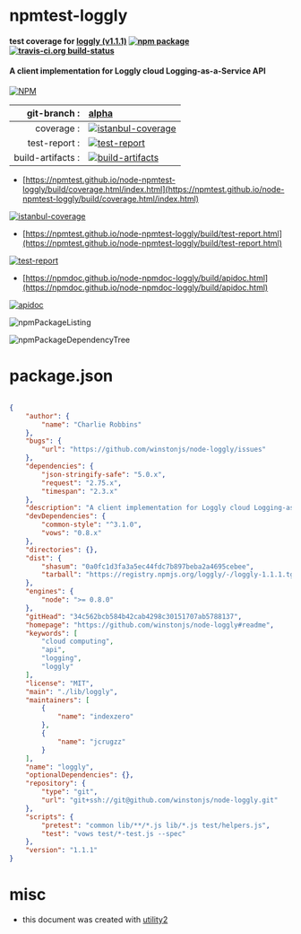 # npmtest-loggly

#### test coverage for  [loggly (v1.1.1)](https://github.com/winstonjs/node-loggly#readme)  [![npm package](https://img.shields.io/npm/v/npmtest-loggly.svg?style=flat-square)](https://www.npmjs.org/package/npmtest-loggly) [![travis-ci.org build-status](https://api.travis-ci.org/npmtest/node-npmtest-loggly.svg)](https://travis-ci.org/npmtest/node-npmtest-loggly)

#### A client implementation for Loggly cloud Logging-as-a-Service API

[![NPM](https://nodei.co/npm/loggly.png?downloads=true&downloadRank=true&stars=true)](https://www.npmjs.com/package/loggly)

| git-branch : | [alpha](https://github.com/npmtest/node-npmtest-loggly/tree/alpha)|
|--:|:--|
| coverage : | [![istanbul-coverage](https://npmtest.github.io/node-npmtest-loggly/build/coverage.badge.svg)](https://npmtest.github.io/node-npmtest-loggly/build/coverage.html/index.html)|
| test-report : | [![test-report](https://npmtest.github.io/node-npmtest-loggly/build/test-report.badge.svg)](https://npmtest.github.io/node-npmtest-loggly/build/test-report.html)|
| build-artifacts : | [![build-artifacts](https://npmtest.github.io/node-npmtest-loggly/glyphicons_144_folder_open.png)](https://github.com/npmtest/node-npmtest-loggly/tree/gh-pages/build)|

- [https://npmtest.github.io/node-npmtest-loggly/build/coverage.html/index.html](https://npmtest.github.io/node-npmtest-loggly/build/coverage.html/index.html)

[![istanbul-coverage](https://npmtest.github.io/node-npmtest-loggly/build/screenCapture.buildCi.browser.%252Ftmp%252Fbuild%252Fcoverage.lib.html.png)](https://npmtest.github.io/node-npmtest-loggly/build/coverage.html/index.html)

- [https://npmtest.github.io/node-npmtest-loggly/build/test-report.html](https://npmtest.github.io/node-npmtest-loggly/build/test-report.html)

[![test-report](https://npmtest.github.io/node-npmtest-loggly/build/screenCapture.buildCi.browser.%252Ftmp%252Fbuild%252Ftest-report.html.png)](https://npmtest.github.io/node-npmtest-loggly/build/test-report.html)

- [https://npmdoc.github.io/node-npmdoc-loggly/build/apidoc.html](https://npmdoc.github.io/node-npmdoc-loggly/build/apidoc.html)

[![apidoc](https://npmdoc.github.io/node-npmdoc-loggly/build/screenCapture.buildCi.browser.%252Ftmp%252Fbuild%252Fapidoc.html.png)](https://npmdoc.github.io/node-npmdoc-loggly/build/apidoc.html)

![npmPackageListing](https://npmtest.github.io/node-npmtest-loggly/build/screenCapture.npmPackageListing.svg)

![npmPackageDependencyTree](https://npmtest.github.io/node-npmtest-loggly/build/screenCapture.npmPackageDependencyTree.svg)



# package.json

```json

{
    "author": {
        "name": "Charlie Robbins"
    },
    "bugs": {
        "url": "https://github.com/winstonjs/node-loggly/issues"
    },
    "dependencies": {
        "json-stringify-safe": "5.0.x",
        "request": "2.75.x",
        "timespan": "2.3.x"
    },
    "description": "A client implementation for Loggly cloud Logging-as-a-Service API",
    "devDependencies": {
        "common-style": "^3.1.0",
        "vows": "0.8.x"
    },
    "directories": {},
    "dist": {
        "shasum": "0a0fc1d3fa3a5ec44fdc7b897beba2a4695cebee",
        "tarball": "https://registry.npmjs.org/loggly/-/loggly-1.1.1.tgz"
    },
    "engines": {
        "node": ">= 0.8.0"
    },
    "gitHead": "34c562bcb584b42cab4298c30151707ab5788137",
    "homepage": "https://github.com/winstonjs/node-loggly#readme",
    "keywords": [
        "cloud computing",
        "api",
        "logging",
        "loggly"
    ],
    "license": "MIT",
    "main": "./lib/loggly",
    "maintainers": [
        {
            "name": "indexzero"
        },
        {
            "name": "jcrugzz"
        }
    ],
    "name": "loggly",
    "optionalDependencies": {},
    "repository": {
        "type": "git",
        "url": "git+ssh://git@github.com/winstonjs/node-loggly.git"
    },
    "scripts": {
        "pretest": "common lib/**/*.js lib/*.js test/helpers.js",
        "test": "vows test/*-test.js --spec"
    },
    "version": "1.1.1"
}
```



# misc
- this document was created with [utility2](https://github.com/kaizhu256/node-utility2)
